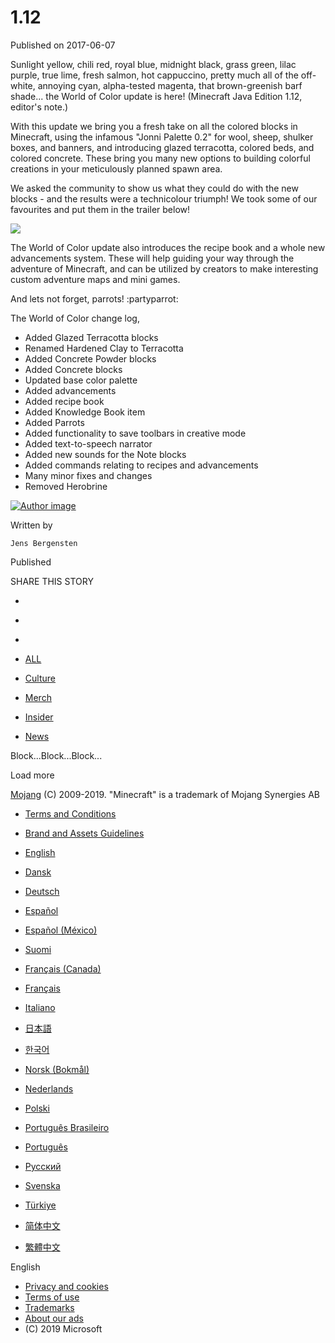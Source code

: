 # 1.12
Published on 2017-06-07

Sunlight yellow, chili red, royal blue, midnight black, grass green, lilac
purple, true lime, fresh salmon, hot cappuccino, pretty much all of the off-
white, annoying cyan, alpha-tested magenta, that brown-greenish barf shade...
the World of Color update is here! (Minecraft Java Edition 1.12, editor's
note.)

With this update we bring you a fresh take on all the colored blocks in
Minecraft, using the infamous "Jonni Palette 0.2" for wool, sheep, shulker
boxes, and banners, and introducing glazed terracotta, colored beds, and
colored concrete. These bring you many new options to building colorful
creations in your meticulously planned spawn area.

We asked the community to show us what they could do with the new blocks - and
the results were a technicolour triumph! We took some of our favourites and
put them in the trailer below!

![](/content/dam/archive/4c9ec7487c8df54b331ca06b74945000-worldofcolors_vidcover.jpg)

The World of Color update also introduces the recipe book and a whole new
advancements system. These will help guiding your way through the adventure of
Minecraft, and can be utilized by creators to make interesting custom
adventure maps and mini games.

And lets not forget, parrots! :partyparrot:

The World of Color change log,

  * Added Glazed Terracotta blocks
  * Renamed Hardened Clay to Terracotta
  * Added Concrete Powder blocks
  * Added Concrete blocks
  * Updated base color palette
  * Added advancements
  * Added recipe book
  * Added Knowledge Book item
  * Added Parrots
  * Added functionality to save toolbars in creative mode
  * Added text-to-speech narrator
  * Added new sounds for the Note blocks
  * Added commands relating to recipes and advancements
  * Many minor fixes and changes
  * Removed Herobrine

[ ![Author
image](/content/dam/archive/8a0603a8fe842580fed9c035041778e6-Mojang_Avatars_302x170px_0029_Jens_Avatar00.png)
]()

Written by

    Jens Bergensten
Published

    

SHARE THIS STORY

  * [ ](https://www.facebook.com/sharer/sharer.php?u=https%3A%2F%2Fwww.minecraft.net%2Fen-us%2Farticle%2Fworld-color-released)
  * [ ](https://twitter.com/home?status=https%3A%2F%2Fwww.minecraft.net%2Fen-us%2Farticle%2Fworld-color-released)
  * [ ](https://www.reddit.com/submit?url=https%3A%2F%2Fwww.minecraft.net%2Fen-us%2Farticle%2Fworld-color-released)

  * [ALL](javascript:;)
  * [Culture](javascript:;)
  * [Merch](javascript:;)
  * [Insider](javascript:;)
  * [News](javascript:;)

Block...Block...Block...

Load more

[ ](https://mojang.com?ref=ft)

[Mojang](https://mojang.com) (C) 2009-2019. "Minecraft" is a trademark of
Mojang Synergies AB

  * [ Terms and Conditions ](https://account.mojang.com/terms?ref=ft)
  * [ Brand and Assets Guidelines ](https://account.mojang.com/terms?ref=ft#brand)

  * [English](/en-us/)
  * [Dansk](/da-dk/)
  * [Deutsch](/de-de/)
  * [Español](/es-es/)
  * [Español (México)](/es-mx/)
  * [Suomi](/fi-fi/)
  * [Français (Canada)](/fr-ca/)
  * [Français](/fr-fr/)
  * [Italiano](/it-it/)
  * [日本語](/ja-jp/)
  * [한국어](/ko-kr/)
  * [Norsk (Bokmål)](/nb-no/)
  * [Nederlands](/nl-nl/)
  * [Polski](/pl-pl/)
  * [Português Brasileiro](/pt-br/)
  * [Português](/pt-pt/)
  * [Русский](/ru-ru/)
  * [Svenska](/sv-se/)
  * [Türkiye](/tr-tr/)
  * [简体中文](/zh-hans/)
  * [繁體中文](/zh-hant/)

English

  * [Privacy and cookies](http://go.microsoft.com/fwlink/?linkid=521839)
  * [Terms of use](http://go.microsoft.com/fwlink/?linkid=206977)
  * [Trademarks](http://www.microsoft.com/trademarks)
  * [About our ads](http://choice.microsoft.com/)
  * (C) 2019 Microsoft

[ ](http://www.microsoft.com/)


